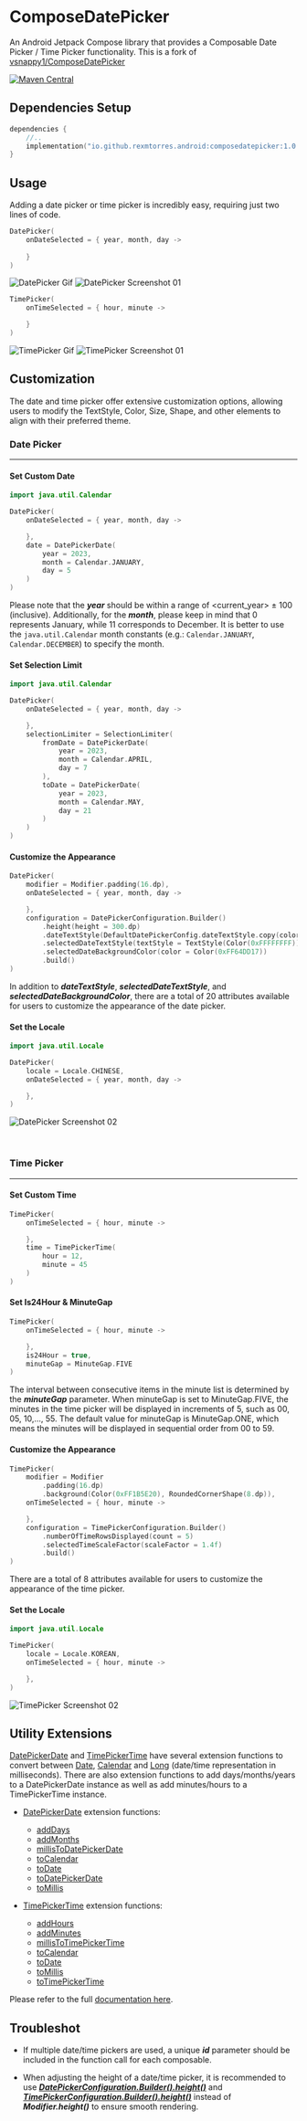 # ComposeDatePicker
An Android Jetpack Compose library that provides a Composable Date Picker / Time Picker functionality.
This is a fork of [vsnappy1/ComposeDatePicker](https://github.com/vsnappy1/composedatepicker)

[![Maven Central](https://img.shields.io/maven-central/v/io.github.rexmtorres.android/composedatepicker.svg?label=Maven%20Central)](https://central.sonatype.com/artifact/io.github.rexmtorres.android/composedatepicker)

## Dependencies Setup
```kotlin
dependencies {
    //..
    implementation("io.github.rexmtorres.android:composedatepicker:1.0.4")
}
```

## Usage
Adding a date picker or time picker is incredibly easy, requiring just two lines of code.

```kotlin
DatePicker(
    onDateSelected = { year, month, day ->
    
    }
)
```
![DatePicker Gif](doc/date_picker_01.gif)
![DatePicker Screenshot 01](doc/date_picker_02.jpg)



```kotlin
TimePicker(
    onTimeSelected = { hour, minute ->

    }
)
```
![TimePicker Gif](doc/time_picker_01.gif)
![TimePicker Screenshot 01](doc/time_picker_02.jpg)


## Customization
The date and time picker offer extensive customization options, allowing users to modify the 
TextStyle, Color, Size, Shape, and other elements to align with their preferred theme.

### Date Picker
___
#### Set Custom Date

```kotlin
import java.util.Calendar

DatePicker(
    onDateSelected = { year, month, day ->

    },
    date = DatePickerDate(
        year = 2023,
        month = Calendar.JANUARY,
        day = 5
    )
)
```
Please note that the **_year_** should be within a range of <current_year> ± 100 (inclusive). Additionally, for the **_month_**, 
please keep in mind that 0 represents January, while 11 corresponds to December.  It is better to use the `java.util.Calendar` month constants (e.g.: `Calendar.JANUARY`, `Calendar.DECEMBER`) to specify the month.

#### Set Selection Limit

```kotlin
import java.util.Calendar

DatePicker(
    onDateSelected = { year, month, day ->

    },
    selectionLimiter = SelectionLimiter(
        fromDate = DatePickerDate(
            year = 2023,
            month = Calendar.APRIL,
            day = 7
        ),
        toDate = DatePickerDate(
            year = 2023,
            month = Calendar.MAY,
            day = 21
        )
    )
)
```

#### Customize the Appearance
```kotlin
DatePicker(
    modifier = Modifier.padding(16.dp),
    onDateSelected = { year, month, day ->

    },
    configuration = DatePickerConfiguration.Builder()
        .height(height = 300.dp)
        .dateTextStyle(DefaultDatePickerConfig.dateTextStyle.copy(color = Color(0xFF333333)))
        .selectedDateTextStyle(textStyle = TextStyle(Color(0xFFFFFFFF)))
        .selectedDateBackgroundColor(color = Color(0xFF64DD17))
        .build()
)
```
In addition to **_dateTextStyle_**, **_selectedDateTextStyle_**, and **_selectedDateBackgroundColor_**, there are a total of 
20 attributes available for users to customize the appearance of the date picker.

#### Set the Locale
```kotlin
import java.util.Locale

DatePicker(
    locale = Locale.CHINESE,
    onDateSelected = { year, month, day ->

    },
)
```
![DatePicker Screenshot 02](doc/date_picker_03.png)

<br>

### Time Picker
___
#### Set Custom Time
```kotlin
TimePicker(
    onTimeSelected = { hour, minute ->

    },
    time = TimePickerTime(
        hour = 12,
        minute = 45
    )
)
```

#### Set Is24Hour & MinuteGap
```kotlin
TimePicker(
    onTimeSelected = { hour, minute ->

    },
    is24Hour = true,
    minuteGap = MinuteGap.FIVE
)
```
The interval between consecutive items in the minute list is determined by the **_minuteGap_** parameter. When minuteGap is set to MinuteGap.FIVE, the minutes in the time picker will be displayed in increments of 5, such as 00, 05, 10,..., 55. The default value for minuteGap is MinuteGap.ONE, which means the minutes will be displayed in sequential order from 00 to 59.


#### Customize the Appearance
```kotlin
TimePicker(
    modifier = Modifier
        .padding(16.dp)
        .background(Color(0xFF1B5E20), RoundedCornerShape(8.dp)),
    onTimeSelected = { hour, minute ->

    },
    configuration = TimePickerConfiguration.Builder()
        .numberOfTimeRowsDisplayed(count = 5)
        .selectedTimeScaleFactor(scaleFactor = 1.4f)
        .build()
)
```
There are a total of 8 attributes available for users to customize the appearance of the time picker.

#### Set the Locale
```kotlin
import java.util.Locale

TimePicker(
    locale = Locale.KOREAN,
    onTimeSelected = { hour, minute ->

    },
)
```
![TimePicker Screenshot 02](doc/time_picker_03.png)


## Utility Extensions

[DatePickerDate](https://html-preview.github.io/?url=https://github.com/rexmtorres/ComposeDatePicker/blob/main/doc/dokka/compose-date-picker/io.github.rexmtorres.android.composedatepicker.datepicker.data.model/-date-picker-date/index.html) and [TimePickerTime](https://html-preview.github.io/?url=https://github.com/rexmtorres/ComposeDatePicker/blob/main/doc/dokka/compose-date-picker/io.github.rexmtorres.android.composedatepicker.timepicker.data.model/-time-picker-time/index.html) have several extension functions to convert between [Date](https://developer.android.com/reference/kotlin/java/util/Date.html), [Calendar](https://developer.android.com/reference/kotlin/java/util/Calendar.html) and [Long](https://kotlinlang.org/api/latest/jvm/stdlib/kotlin/-long/index.html) (date/time representation in milliseconds).  There are also extension functions to add days/months/years to a DatePickerDate instance as well as add minutes/hours to a TimePickerTime instance.

* [DatePickerDate](https://html-preview.github.io/?url=https://github.com/rexmtorres/ComposeDatePicker/blob/main/doc/dokka/compose-date-picker/io.github.rexmtorres.android.composedatepicker.datepicker.data.model/-date-picker-date/index.html) extension functions:
  - [addDays](https://html-preview.github.io/?url=https://github.com/rexmtorres/ComposeDatePicker/blob/main/doc/dokka/compose-date-picker/io.github.rexmtorres.android.composedatepicker.datepicker.data.model/add-days.html)
  - [addMonths](https://html-preview.github.io/?url=https://github.com/rexmtorres/ComposeDatePicker/blob/main/doc/dokka/compose-date-picker/io.github.rexmtorres.android.composedatepicker.datepicker.data.model/add-months.html)
  - [millisToDatePickerDate](https://html-preview.github.io/?url=https://github.com/rexmtorres/ComposeDatePicker/blob/main/doc/dokka/compose-date-picker/io.github.rexmtorres.android.composedatepicker.datepicker.data.model/millis-to-date-picker-date.html)
  - [toCalendar](https://html-preview.github.io/?url=https://github.com/rexmtorres/ComposeDatePicker/blob/main/doc/dokka/compose-date-picker/io.github.rexmtorres.android.composedatepicker.datepicker.data.model/to-calendar.html)
  - [toDate](https://html-preview.github.io/?url=https://github.com/rexmtorres/ComposeDatePicker/blob/main/doc/dokka/compose-date-picker/io.github.rexmtorres.android.composedatepicker.datepicker.data.model/to-date.html)
  - [toDatePickerDate](https://html-preview.github.io/?url=https://github.com/rexmtorres/ComposeDatePicker/blob/main/doc/dokka/compose-date-picker/io.github.rexmtorres.android.composedatepicker.datepicker.data.model/to-date-picker-date.html)
  - [toMillis](https://html-preview.github.io/?url=https://github.com/rexmtorres/ComposeDatePicker/blob/main/doc/dokka/compose-date-picker/io.github.rexmtorres.android.composedatepicker.datepicker.data.model/to-millis.html)

* [TimePickerTime](https://html-preview.github.io/?url=https://github.com/rexmtorres/ComposeDatePicker/blob/main/doc/dokka/compose-date-picker/io.github.rexmtorres.android.composedatepicker.timepicker.data.model/-time-picker-time/index.html) extension functions:
  - [addHours](https://html-preview.github.io/?url=https://github.com/rexmtorres/ComposeDatePicker/blob/main/doc/dokka/compose-date-picker/io.github.rexmtorres.android.composedatepicker.timepicker.data.model/add-hours.html)
  - [addMinutes](https://html-preview.github.io/?url=https://github.com/rexmtorres/ComposeDatePicker/blob/main/doc/dokka/compose-date-picker/io.github.rexmtorres.android.composedatepicker.timepicker.data.model/add-minutes.html)
  - [millisToTimePickerTime](https://html-preview.github.io/?url=https://github.com/rexmtorres/ComposeDatePicker/blob/main/doc/dokka/compose-date-picker/io.github.rexmtorres.android.composedatepicker.timepicker.data.model/millis-to-time-picker-time.html)
  - [toCalendar](https://html-preview.github.io/?url=https://github.com/rexmtorres/ComposeDatePicker/blob/main/doc/dokka/compose-date-picker/io.github.rexmtorres.android.composedatepicker.timepicker.data.model/to-calendar.html)
  - [toDate](https://html-preview.github.io/?url=https://github.com/rexmtorres/ComposeDatePicker/blob/main/doc/dokka/compose-date-picker/io.github.rexmtorres.android.composedatepicker.timepicker.data.model/to-date.html)
  - [toMillis](https://html-preview.github.io/?url=https://github.com/rexmtorres/ComposeDatePicker/blob/main/doc/dokka/compose-date-picker/io.github.rexmtorres.android.composedatepicker.timepicker.data.model/to-millis.html)
  - [toTimePickerTime](https://html-preview.github.io/?url=https://github.com/rexmtorres/ComposeDatePicker/blob/main/doc/dokka/compose-date-picker/io.github.rexmtorres.android.composedatepicker.timepicker.data.model/to-time-picker-time.html)

Please refer to the full [documentation here](https://html-preview.github.io/?url=https://github.com/rexmtorres/ComposeDatePicker/blob/main/doc/dokka/index.html).


## Troubleshot

* If multiple date/time pickers are used, a unique **_id_** parameter should be included in the function call for each composable.

* When adjusting the height of a date/time picker, it is recommended to use [**_DatePickerConfiguration.Builder().height()_**](https://html-preview.github.io/?url=https://github.com/rexmtorres/ComposeDatePicker/blob/main/doc/dokka/compose-date-picker/io.github.rexmtorres.android.composedatepicker.datepicker.ui.model/-date-picker-configuration/-builder/height.html) and [**_TimePickerConfiguration.Builder().height()_**](https://html-preview.github.io/?url=https://github.com/rexmtorres/ComposeDatePicker/blob/main/doc/dokka/compose-date-picker/io.github.rexmtorres.android.composedatepicker.timepicker.ui.model/-time-picker-configuration/-builder/height.html) instead of **_Modifier.height()_** to ensure smooth rendering.
